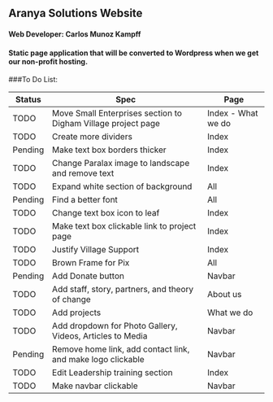 ## Aranya Solutions Website

#### Web Developer: Carlos Munoz Kampff

#### Static page application that will be converted to Wordpress when we get our non-profit hosting.

###To Do List:

|Status|Spec|Page|                
|------|----|----|
|TODO| Move Small Enterprises section to Digham Village project page | Index - What we do|
|TODO| Create more dividers | Index |
|Pending| Make text box borders thicker | Index|
|TODO| Change Paralax image to landscape and remove text | Index |
|TODO| Expand white section of background | All |
|Pending| Find a better font | All|
|TODO| Change text box icon to leaf | Index|
|TODO| Make text box clickable link to project page | Index |
|TODO| Justify Village Support | Index|
|TODO| Brown Frame for Pix | All |
|Pending| Add Donate button | Navbar |
|TODO| Add staff, story, partners, and theory of change | About us |
|TODO| Add projects | What we do |
|TODO| Add dropdown for Photo Gallery, Videos, Articles to Media | Navbar |
|Pending| Remove home link, add contact link, and make logo clickable | Navbar |
|TODO| Edit Leadership training section | Index|
|TODO| Make navbar clickable | Navbar|
